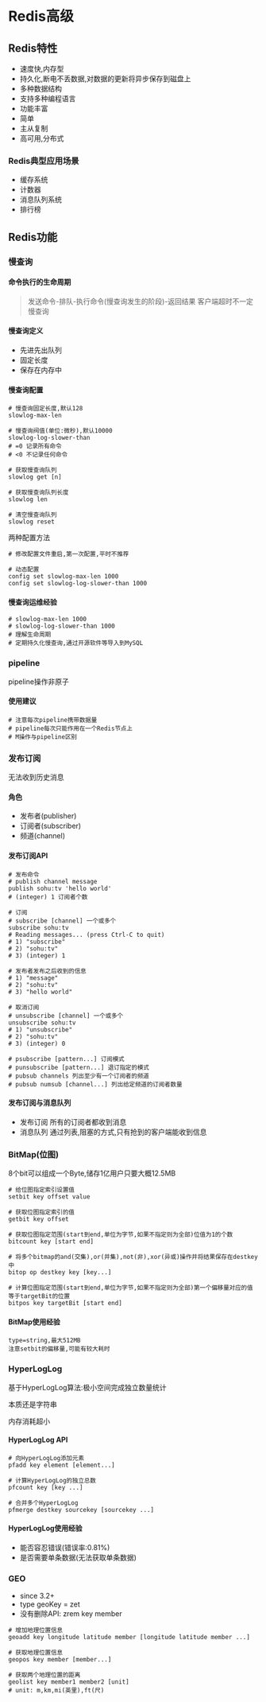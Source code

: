 # Redis高级

## Redis特性

- 速度快,内存型
- 持久化,断电不丢数据,对数据的更新将异步保存到磁盘上
- 多种数据结构
- 支持多种编程语言
- 功能丰富
- 简单
- 主从复制
- 高可用,分布式

### Redis典型应用场景

- 缓存系统
- 计数器
- 消息队列系统
- 排行榜

## Redis功能

### 慢查询

#### 命令执行的生命周期

> 发送命令-排队-执行命令(慢查询发生的阶段)-返回结果
> 客户端超时不一定慢查询

#### 慢查询定义

- 先进先出队列
- 固定长度
- 保存在内存中

#### 慢查询配置

```shell
# 慢查询固定长度,默认128
slowlog-max-len

# 慢查询阀值(单位:微秒),默认10000
slowlog-log-slower-than
# =0 记录所有命令
# <0 不记录任何命令

# 获取慢查询队列
slowlog get [n]

# 获取慢查询队列长度
slowlog len

# 清空慢查询队列
slowlog reset
```

两种配置方法

```shell
# 修改配置文件重启,第一次配置,平时不推荐

# 动态配置
config set slowlog-max-len 1000
config set slowlog-log-slower-than 1000
```

#### 慢查询运维经验

```shell
# slowlog-max-len 1000
# slowlog-log-slower-than 1000
# 理解生命周期
# 定期持久化慢查询,通过开源软件等导入到MySQL
```

### pipeline

pipeline操作非原子

#### 使用建议

```shell
# 注意每次pipeline携带数据量
# pipeline每次只能作用在一个Redis节点上
# M操作与pipeline区别
```

### 发布订阅

无法收到历史消息

#### 角色

- 发布者(publisher)
- 订阅者(subscriber)
- 频道(channel)

#### 发布订阅API

```shell
# 发布命令
# publish channel message
publish sohu:tv 'hello world'
# (integer) 1 订阅者个数

# 订阅
# subscribe [channel] 一个或多个
subscribe sohu:tv
# Reading messages... (press Ctrl-C to quit)
# 1) "subscribe"
# 2) "sohu:tv"
# 3) (integer) 1

# 发布者发布之后收到的信息
# 1) "message"
# 2) "sohu:tv"
# 3) "hello world"

# 取消订阅
# unsubscribe [channel] 一个或多个
unsubscribe sohu:tv
# 1) "unsubscribe"
# 2) "sohu:tv"
# 3) (integer) 0

# psubscribe [pattern...] 订阅模式
# punsubscribe [pattern...] 退订指定的模式
# pubsub channels 列出至少有一个订阅者的频道
# pubsub numsub [channel...] 列出给定频道的订阅者数量
```

#### 发布订阅与消息队列

- 发布订阅 所有的订阅者都收到消息
- 消息队列 通过列表,阻塞的方式,只有抢到的客户端能收到信息

### BitMap(位图)

8个bit可以组成一个Byte,储存1亿用户只要大概12.5MB

```shell
# 给位图指定索引设置值
setbit key offset value

# 获取位图指定索引的值
getbit key offset

# 获取位图指定范围(start到end,单位为字节,如果不指定则为全部)位值为1的个数
bitcount key [start end]

# 将多个bitmap的and(交集),or(并集),not(非),xor(异或)操作并将结果保存在destkey中
bitop op destkey key [key...]

# 计算位图指定范围(start到end,单位为字节,如果不指定则为全部)第一个偏移量对应的值等于targetBit的位置
bitpos key targetBit [start end]
```

#### BitMap使用经验

```shell
type=string,最大512MB
注意setbit的偏移量,可能有较大耗时
```

### HyperLogLog

基于HyperLogLog算法:极小空间完成独立数量统计

本质还是字符串

内存消耗超小

#### HyperLogLog API

```shell
# 向HyperLogLog添加元素
pfadd key element [element...]

# 计算HyperLogLog的独立总数
pfcount key [key ...]

# 合并多个HyperLogLog
pfmerge destkey sourcekey [sourcekey ...]
```

#### HyperLogLog使用经验

- 能否容忍错误(错误率:0.81%)
- 是否需要单条数据(无法获取单条数据)

### GEO

- since 3.2+
- type geoKey = zet
- 没有删除API: zrem key member

```shell
# 增加地理位置信息
geoadd key longitude latitude member [longitude latitude member ...]

# 获取地理位置信息
geopos key member [member...]

# 获取两个地理位置的距离
geolist key member1 member2 [unit]
# unit: m,km,mi(英里),ft(尺)
```
